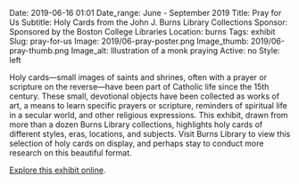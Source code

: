 Date: 2019-06-16 01:01 
Date_range: June - September 2019
Title: Pray for Us
Subtitle: Holy Cards from the John J. Burns Library Collections
Sponsor: Sponsored by the Boston College Libraries
Location: burns
Tags: exhibit
Slug: pray-for-us
Image: 2019/06-pray-poster.png
Image_thumb: 2019/06-pray-thumb.png
Image_alt: Illustration of a monk praying
Active: no
Style: left

Holy cards—small images of saints and shrines, often with a prayer or scripture on the reverse—have been part of Catholic life since the 15th century. These small, devotional objects have been collected as works of art, a means to learn specific prayers or scripture, reminders of spiritual life in a secular world, and other religious expressions. This exhibit, drawn from more than a dozen Burns Library collections, highlights holy cards of different styles, eras, locations, and subjects. Visit Burns Library to view this selection of holy cards on display, and perhaps stay to conduct more research on this beautiful format. 

<a href="https://library.bc.edu/burns-exhibits/pray-for-us/" class="explore" target="_blank">Explore this exhibit online</a>.